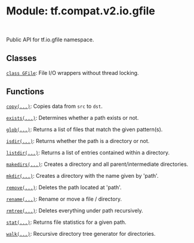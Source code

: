 <div itemscope itemtype="http://developers.google.com/ReferenceObject">
<meta itemprop="name" content="tf.compat.v2.io.gfile" />
<meta itemprop="path" content="Stable" />
</div>

# Module: tf.compat.v2.io.gfile


<table class="tfo-notebook-buttons tfo-api" align="left">
</table>



Public API for tf.io.gfile namespace.



## Classes

[`class GFile`](../../../../tf/io/gfile/GFile.md): File I/O wrappers without thread locking.

## Functions

[`copy(...)`](../../../../tf/io/gfile/copy.md): Copies data from `src` to `dst`.

[`exists(...)`](../../../../tf/io/gfile/exists.md): Determines whether a path exists or not.

[`glob(...)`](../../../../tf/io/gfile/glob.md): Returns a list of files that match the given pattern(s).

[`isdir(...)`](../../../../tf/io/gfile/isdir.md): Returns whether the path is a directory or not.

[`listdir(...)`](../../../../tf/io/gfile/listdir.md): Returns a list of entries contained within a directory.

[`makedirs(...)`](../../../../tf/io/gfile/makedirs.md): Creates a directory and all parent/intermediate directories.

[`mkdir(...)`](../../../../tf/io/gfile/mkdir.md): Creates a directory with the name given by 'path'.

[`remove(...)`](../../../../tf/io/gfile/remove.md): Deletes the path located at 'path'.

[`rename(...)`](../../../../tf/io/gfile/rename.md): Rename or move a file / directory.

[`rmtree(...)`](../../../../tf/io/gfile/rmtree.md): Deletes everything under path recursively.

[`stat(...)`](../../../../tf/io/gfile/stat.md): Returns file statistics for a given path.

[`walk(...)`](../../../../tf/io/gfile/walk.md): Recursive directory tree generator for directories.

